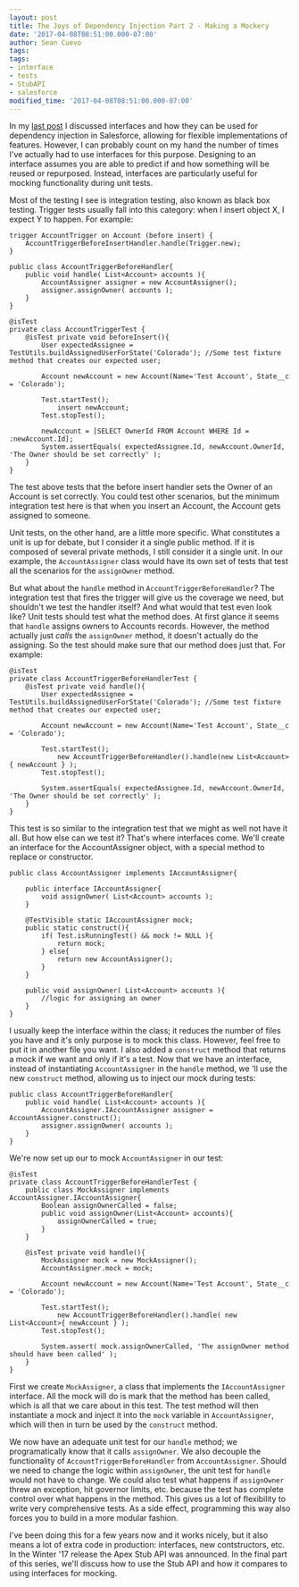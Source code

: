 ```yaml
---
layout: post
title: The Joys of Dependency Injection Part 2 - Making a Mockery
date: '2017-04-08T08:51:00.000-07:00'
author: Sean Cuevo
tags: 
tags:
- interface
- tests
- StubAPI
- salesforce
modified_time: '2017-04-08T08:51:00.000-07:00'
---
```


In my [last post](/2017/04/08/interfaces.html) I discussed interfaces and how they can be used for dependency injection in Salesforce, allowing for flexible implementations of features. However, I can probably count on my hand the number of times I've actually had to use interfaces for this purpose. Designing to an interface assumes you are able to predict if and how something will be reused or repurposed. Instead, interfaces are particularly useful for mocking functionality during unit tests.

<!--break-->

Most of the testing I see is integration testing, also known as black box testing. Trigger tests usually fall into this category: when I insert object X, I expect Y to happen. For example:

```
trigger AccountTrigger on Account (before insert) {
    AccountTriggerBeforeInsertHandler.handle(Trigger.new);
}

public class AccountTriggerBeforeHandler{
    public void handle( List<Account> accounts ){
        AccountAssigner assigner = new AccountAssigner();
        assigner.assignOwner( accounts );
    }
}

@isTest
private class AccountTriggerTest {
    @isTest private void beforeInsert(){
        User expectedAssignee = TestUtils.buildAssignedUserForState('Colorado'); //Some test fixture method that creates our expected user;

        Account newAccount = new Account(Name='Test Account', State__c = 'Colorado');

        Test.startTest();
            insert newAccount;
        Test.stopTest();

        newAccount = [SELECT OwnerId FROM Account WHERE Id = :newAccount.Id];
        System.assertEquals( expectedAssignee.Id, newAccount.OwnerId, 'The Owner should be set correctly' );
    }
}
```

The test above tests that the before insert handler sets the Owner of an Account is set correctly. You could test other scenarios, but the minimum integration test here is that when you insert an Account, the Account gets assigned to someone. 

Unit tests, on the other hand, are a little more specific. What constitutes a unit is up for debate, but I consider it a single public method. If it is composed of several private methods, I still consider it a single unit. In our example, the `AccountAssigner` class would have its own set of tests that test all the scenarios for the `assignOwner` method.

But what about the `handle` method in `AccountTriggerBeforeHandler`? The integration test that fires the trigger will give us the coverage we need, but shouldn't we test the handler itself? And what would that test even look like? Unit tests should test what the method does. At first glance it seems that `handle` assigns owners to Accounts records. However, the method actually just *calls* the `assignOwner` method, it doesn't actually do the assigning. So the test should make sure that our method does just that. For example:

```
@isTest
private class AccountTriggerBeforeHandlerTest {
    @isTest private void handle(){
        User expectedAssignee = TestUtils.buildAssignedUserForState('Colorado'); //Some test fixture method that creates our expected user;

        Account newAccount = new Account(Name='Test Account', State__c = 'Colorado');

        Test.startTest();
            new AccountTriggerBeforeHandler().handle(new List<Account>{ newAccount } );
        Test.stopTest();

        System.assertEquals( expectedAssignee.Id, newAccount.OwnerId, 'The Owner should be set correctly' );
    }
}
```

This test is so similar to the integration test that we might as well not have it all. But how else can we test it? That's where interfaces come. We'll create an interface for the AccountAssigner object, with a special method to replace or constructor.

```
public class AccountAssigner implements IAccountAssigner{
    
    public interface IAccountAssigner{
        void assignOwner( List<Account> accounts );
    }
    
    @TestVisible static IAccountAssigner mock;
    public static construct(){
        if( Test.isRunningTest() && mock != NULL ){
            return mock;
        } else{
            return new AccountAssigner();
        }
    }

    public void assignOwner( List<Account> accounts ){
        //logic for assigning an owner
    }
}
```

I usually keep the interface within the class; it reduces the number of files you have and it's only purpose is to mock this class. However, feel free to put it in another file you want. I also added a `construct` method that returns a mock if we want and only if it's a test. Now that we have an interface, instead of instantiating `AccountAssigner` in the `handle` method, we 'll use the new `construct` method, allowing us to inject our mock during tests:

```
public class AccountTriggerBeforeHandler{
    public void handle( List<Account> accounts ){
        AccountAssigner.IAccountAssigner assigner = AccountAssigner.construct(); 
        assigner.assignOwner( accounts );
    }
}
```

We're now set up our to mock `AccountAssigner` in our test:

```
@isTest
private class AccountTriggerBeforeHandlerTest {
    public class MockAssigner implements AccountAssigner.IAccountAssigner{
        Boolean assignOwnerCalled = false;
        public void assignOwner(List<Account> accounts){
            assignOwnerCalled = true;   
        }
    }
    
    @isTest private void handle(){
        MockAssigner mock = new MockAssigner();
        AccountAssigner.mock = mock;

        Account newAccount = new Account(Name='Test Account', State__c = 'Colorado');

        Test.startTest();
            new AccountTriggerBeforeHandler().handle( new List<Account>{ newAccount } );
        Test.stopTest();

        System.assert( mock.assignOwnerCalled, 'The assignOwner method should have been called' );
    }
}
```

First we create `MockAssigner`, a class that implements the `IAccountAssigner` interface. All the mock will do is mark that the method has been called, which is all that we care about in this test. The test method will then instantiate a mock and inject it into the `mock` variable in `AccountAssigner`, which will then in turn be used by the `construct` method.

We now have an adequate unit test for our `handle` method; we programatically know that it calls `assignOwner`. We also decouple the functionality of `AccountTriggerBeforeHandler` from `AccountAssigner`. Should we need to change the logic within `assignOwner`, the unit test for `handle` would not have to change. We could also test what happens if `assignOwner` threw an exception, hit governor limits, etc. because the test has complete control over what happens in the method. This gives us a lot of flexibility to write very comprehensive tests. As a side effect, programming this way also forces you to build in a more modular fashion.

I've been doing this for a few years now and it works nicely, but it also means a lot of extra code in production: interfaces, new contstructors, etc. In the Winter '17 release the Apex Stub API was announced. In the final part of this series, we'll discuss how to use the Stub API and how it compares to using interfaces for mocking.